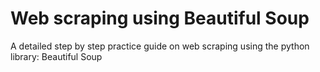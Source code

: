 # Web scraping using Beautiful Soup
A detailed step by step practice guide on web scraping using the python library: Beautiful Soup

